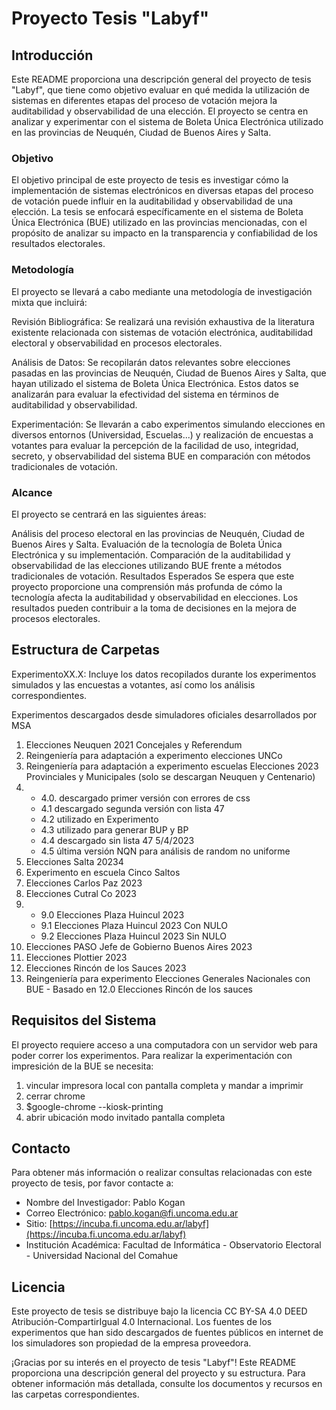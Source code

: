 # Proyecto Tesis "Labyf"
## Introducción
Este README proporciona una descripción general del proyecto de tesis "Labyf", que tiene como objetivo evaluar en qué medida la utilización de sistemas en diferentes etapas del proceso de votación mejora la auditabilidad y observabilidad de una elección. El proyecto se centra en analizar y experimentar con el sistema de Boleta Única Electrónica utilizado en las provincias de Neuquén, Ciudad de Buenos Aires y Salta.

### Objetivo
El objetivo principal de este proyecto de tesis es investigar cómo la implementación de sistemas electrónicos en diversas etapas del proceso de votación puede influir en la auditabilidad y observabilidad de una elección. La tesis se enfocará específicamente en el sistema de Boleta Única Electrónica (BUE) utilizado en las provincias mencionadas, con el propósito de analizar su impacto en la transparencia y confiabilidad de los resultados electorales.

### Metodología
El proyecto se llevará a cabo mediante una metodología de investigación mixta que incluirá:

Revisión Bibliográfica: Se realizará una revisión exhaustiva de la literatura existente relacionada con sistemas de votación electrónica, auditabilidad electoral y observabilidad en procesos electorales.

Análisis de Datos: Se recopilarán datos relevantes sobre elecciones pasadas en las provincias de Neuquén, Ciudad de Buenos Aires y Salta, que hayan utilizado el sistema de Boleta Única Electrónica. Estos datos se analizarán para evaluar la efectividad del sistema en términos de auditabilidad y observabilidad.

Experimentación: Se llevarán a cabo experimentos simulando elecciones en diversos entornos (Universidad, Escuelas...) y realización de encuestas a votantes para evaluar la percepción de la facilidad de uso, integridad, secreto, y observabilidad del sistema BUE en comparación con métodos tradicionales de votación.

### Alcance
El proyecto se centrará en las siguientes áreas:

Análisis del proceso electoral en las provincias de Neuquén, Ciudad de Buenos Aires y Salta.
Evaluación de la tecnología de Boleta Única Electrónica y su implementación.
Comparación de la auditabilidad y observabilidad de las elecciones utilizando BUE frente a métodos tradicionales de votación.
Resultados Esperados
Se espera que este proyecto proporcione una comprensión más profunda de cómo la tecnología afecta la auditabilidad y observabilidad en elecciones. Los resultados pueden contribuir a la toma de decisiones en la mejora de procesos electorales.

## Estructura de Carpetas

ExperimentoXX.X: Incluye los datos recopilados durante los experimentos simulados y las encuestas a votantes, así como los análisis correspondientes.

Experimentos descargados desde simuladores oficiales desarrollados por MSA
1. Elecciones Neuquen 2021 Concejales y Referendum
2. Reingeniería para adaptación a experimento elecciones UNCo
3. Reingeniería para adaptación a experimento escuelas
Elecciones 2023 Provinciales y Municipales (solo se descargan Neuquen y Centenario)
4. 
    -   4.0. descargado primer versión con errores de css
    -   4.1 descargado segunda versión con lista 47
    -   4.2 utilizado en Experimento
    - 4.3 utilizado para generar BUP y BP
    - 4.4 descargado sin lista 47 5/4/2023
    - 4.5 última versión NQN para análisis de random no uniforme
5. Elecciones Salta 20234
6. Experimento en escuela Cinco Saltos
7. Elecciones Carlos Paz 2023
8. Elecciones Cutral Co 2023
9. 
    - 9.0 Elecciones Plaza Huincul 2023
    - 9.1 Elecciones Plaza Huincul 2023 Con NULO
    - 9.2 Elecciones Plaza Huincul 2023 Sin NULO
10. Elecciones PASO Jefe de Gobierno Buenos Aires 2023
11. Elecciones Plottier 2023
12. Elecciones Rincón de los Sauces 2023
13. Reingeniería para experimento Elecciones Generales Nacionales con BUE - Basado en 12.0 Elecciones Rincón de los sauces



## Requisitos del Sistema
El proyecto requiere acceso a una computadora con un servidor web para poder correr los experimentos.  Para realizar la experimentación con impresición de la BUE se necesita:
1. vincular impresora local con pantalla completa y mandar a imprimir
2. cerrar chrome
3. $google-chrome --kiosk-printing
4. abrir ubicación modo invitado pantalla completa 

## Contacto
Para obtener más información o realizar consultas relacionadas con este proyecto de tesis, por favor contacte a:

- Nombre del Investigador: Pablo Kogan
- Correo Electrónico: pablo.kogan@fi.uncoma.edu.ar
- Sitio: [https://incuba.fi.uncoma.edu.ar/labyf](https://incuba.fi.uncoma.edu.ar/labyf)
- Institución Académica: Facultad de Informática - Observatorio Electoral - Universidad Nacional del Comahue

## Licencia
Este proyecto de tesis se distribuye bajo la licencia CC BY-SA 4.0 DEED Atribución-CompartirIgual 4.0 Internacional. Los fuentes de los experimentos que han sido descargados de fuentes públicos en internet de los simuladores son propiedad de la empresa proveedora.

¡Gracias por su interés en el proyecto de tesis "Labyf"! Este README proporciona una descripción general del proyecto y su estructura. Para obtener información más detallada, consulte los documentos y recursos en las carpetas correspondientes.
